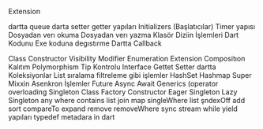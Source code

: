 
Extension

dartta queue
darta setter getter yapıları
 Initializers (Başlatıcılar)
Timer yapısı
Dosyadan verı okuma 
Dosyadan verı yazma
Klasör Diziin İşlemleri
Dart Kodunu Exe koduna degıstırme
Dartta Callback

Class
Constructor
Visibility Modifier
Enumeration
Extension
Compositıon
Kalıtım
Polymorphism
Tip Kontrolu
Interface
Gettet Setter
dartta Koleksiyonlar
List sıralama filtreleme gibi işlemler
HashSet
Hashmap
Super
Mixxin
Asenkron İşlemler Future Async Await
Generics
(operator overloading
Singleton Class
Factory Constructor
Eager Singleton
Lazy Singleton
any where contains list
join map singleWhere list
şndexOff add sort compareTo
expand
remove removeWhere
sync stream while yield yapıları
typedef
metadara in dart







